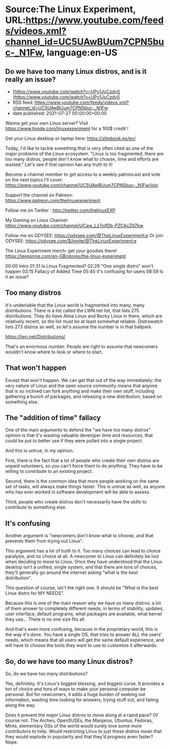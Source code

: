 # Source:The Linux Experiment, URL:https://www.youtube.com/feeds/videos.xml?channel_id=UC5UAwBUum7CPN5buc-_N1Fw, language:en-US

## Do we have too many Linux distros, and is it really an issue?
 - [https://www.youtube.com/watch?v=UPy1JvCzdyI](https://www.youtube.com/watch?v=UPy1JvCzdyI)
 - RSS feed: https://www.youtube.com/feeds/videos.xml?channel_id=UC5UAwBUum7CPN5buc-_N1Fw
 - date published: 2021-07-27 00:00:00+00:00

Wanna get your own Linux server? Visit https://www.linode.com/linuxexperiment for a 100$ credit ! 


Get your Linux desktop or laptop here: https://slimbook.es/en/


Today, I'd like to tackle something that is very often cited as one of the major problems of the Linux ecosystem.
"Linux is too fragmented, there are too many distros, people don't know what to choose, time and efforts are wasted."
Let's see if that opinion has any truth to it!


Become a channel member to get access to a weekly patroncast and vote on the next topics I'll cover:
https://www.youtube.com/channel/UC5UAwBUum7CPN5buc-_N1Fw/join

Support the channel on Patreon: 
https://www.patreon.com/thelinuxexperiment

Follow me on Twitter : http://twitter.com/thelinuxEXP

My Gaming on Linux Channel: https://www.youtube.com/channel/UCaw_Lz7oifDb-PZCAcZ07kw

Follow me on ODYSEE: https://odysee.com/@TheLinuxExperiment:e
Or join ODYSEE: https://odysee.com/$/invite/@TheLinuxExperiment:e

The Linux Experiment merch: get your goodies there! https://teespring.com/en-GB/stores/the-linux-experiment

00:00 Intro
01:31 Is Linux Fragmented?
02:28 "One single distro" won't happen
03:15 Fallacy of Added Time
05:40 It's confusing for users
08:59 Is it an issue?

## Too many distros

It's undeniable that the Linux world is fragmented into many, many distributions. There is a list called the LWN.net list, that lists 275 distributions. They do have Alma Linux and Rocky Linux in there, which are relatively recent, so the list must be at least somewhat reliable. 
Distrowatch lists 273 distros as well, so let's assume the number is in that ballpark.

https://lwn.net/Distributions/

That's an enormous number. People are right to assume that newcomers wouldn't know where to look or where to start.

## That won't happen

Except that won't happen. We can get that out of the way immediately: the very nature of Linux and the open source community means that anyone that is so inclined can fork anything and make their own stuff, including gathering a bunch of packages, and releasing a new distribution, based on something else.

## The "addition of time" fallacy

One of the main arguments to defend the "we have too many distros" opinion is that it's wasting valuable developer time and resources, that could be put to better use if they were pulled into a single project.

And this is untrue, in my opinion.

First, there is the fact that a lot of people who create their own distros are unpaid volunteers, so you can't force them to do anything. They have to be willing to contribute to an existing project.

Second, there is the common idea that more people working on the same set of tasks, will always make things faster. This is untrue as well, as anyone who has ever worked in software development will be able to assess.

Third, people who create distros don't necessarily have the skills to contribute to something else.

## It's confusing

Another argument is "newcomers don't know what to choose, and that prevents them from trying out Linux".

This argument has a lot of truth to it. Too many choices can lead to choice paralysis, and no choice at all.
A newcomer to Linux can definitely be lost when deciding to move to Linux. Once they have understood that the Linux desktop isn't a unified, single system, and that there are tons of choices, they'll generally go around the internet asking "what is the best distribution".

This question of course, isn't the right one. It should be "What is the best Linux distro for MY NEEDS".

Because this is one of the main reason why we have so many distros: a lot of them answer to completely different needs, in terms of stability, updates, user interface, default programs, what packages are available, what kernel they use... There is no one size fits all.

And that's even more confusing, because in the proprietary world, this is the way it's done. You have a single OS, that tries to answer ALL the users' needs, which means that all users will get the same default experience, and will have to choose the tools they want to use to customize it afterwards.

## So, do we have too many Linux distros?

So, do we have too many distributions?

Yes, definitely. It's Linux's biggest blessing, and biggest curse. It provides a ton of choice and tons of ways to make your personal computer be personal. But for newcomers, it adds a huge burden of seeking out information, wasting time looking for answers, trying stuff out, and failing along the way.

Does it prevent the major Linux distros to move along at a rapid pace? Of course not. The Arches, OpenSUSEs, the Manjaros, Ubuntus, Fedoras, Mints, elementary OSs of the world would surely love some more contributors to help. Would restricting Linux to just these distros mean that they would explode in popularity and that they'd progress even faster? Nope.

